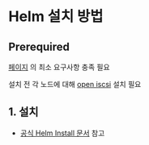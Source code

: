 # Helm 설치 방법
## Prerequired
[페이지](../README.md) 의 최소 요구사항 충족 필요

설치 전 각 노드에 대해 [open iscsi](https://longhorn.io/docs/1.8.1/deploy/install/#installing-open-iscsi) 설치 필요

## 1. 설치
- [공식 Helm Install 문서](https://longhorn.io/docs/1.8.1/deploy/install/install-with-helm/#installing-longhorn) 참고
